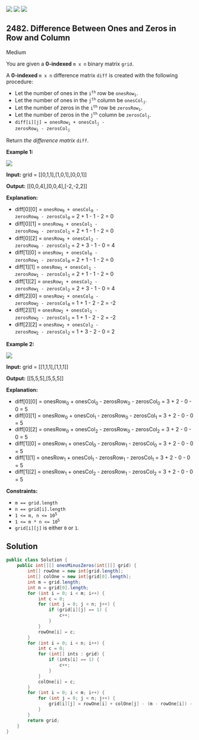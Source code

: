 [![](https://img.shields.io/github/stars/javadev/LeetCode-in-Java?label=Stars&style=flat-square)](https://github.com/javadev/LeetCode-in-Java)
[![](https://img.shields.io/github/forks/javadev/LeetCode-in-Java?label=Fork%20me%20on%20GitHub%20&style=flat-square)](https://github.com/javadev/LeetCode-in-Java/fork)
[![](https://img.shields.io/badge/-LeetCode%20in%20Kotlin-blue?style=flat-square)](https://github.com/javadev/LeetCode-in-Kotlin)

## 2482\. Difference Between Ones and Zeros in Row and Column

Medium

You are given a **0-indexed** `m x n` binary matrix `grid`.

A **0-indexed** `m x n` difference matrix `diff` is created with the following procedure:

*   Let the number of ones in the <code>i<sup>th</sup></code> row be <code>onesRow<sub>i</sub></code>.
*   Let the number of ones in the <code>j<sup>th</sup></code> column be <code>onesCol<sub>j</sub></code>.
*   Let the number of zeros in the <code>i<sup>th</sup></code> row be <code>zerosRow<sub>i</sub></code>.
*   Let the number of zeros in the <code>j<sup>th</sup></code> column be <code>zerosCol<sub>j</sub></code>.
*   <code>diff[i][j] = onesRow<sub>i</sub> + onesCol<sub>j</sub> - zerosRow<sub>i</sub> - zerosCol<sub>j</sub></code>

Return _the difference matrix_ `diff`.

**Example 1:**

![](https://assets.leetcode.com/uploads/2022/11/06/image-20221106171729-5.png)

**Input:** grid = \[\[0,1,1],[1,0,1],[0,0,1]]

**Output:** [[0,0,4],[0,0,4],[-2,-2,2]]

**Explanation:**
- diff[0][0] = <code>onesRow<sub>0</sub> + onesCol<sub>0</sub> - zerosRow<sub>0</sub> - zerosCol<sub>0</sub></code> = 2 + 1 - 1 - 2 = 0 
- diff[0][1] = <code>onesRow<sub>0</sub> + onesCol<sub>1</sub> - zerosRow<sub>0</sub> - zerosCol<sub>1</sub></code> = 2 + 1 - 1 - 2 = 0 
- diff[0][2] = <code>onesRow<sub>0</sub> + onesCol<sub>2</sub> - zerosRow<sub>0</sub> - zerosCol<sub>2</sub></code> = 2 + 3 - 1 - 0 = 4 
- diff[1][0] = <code>onesRow<sub>1</sub> + onesCol<sub>0</sub> - zerosRow<sub>1</sub> - zerosCol<sub>0</sub></code> = 2 + 1 - 1 - 2 = 0 
- diff[1][1] = <code>onesRow<sub>1</sub> + onesCol<sub>1</sub> - zerosRow<sub>1</sub> - zerosCol<sub>1</sub></code> = 2 + 1 - 1 - 2 = 0 
- diff[1][2] = <code>onesRow<sub>1</sub> + onesCol<sub>2</sub> - zerosRow<sub>1</sub> - zerosCol<sub>2</sub></code> = 2 + 3 - 1 - 0 = 4 
- diff[2][0] = <code>onesRow<sub>2</sub> + onesCol<sub>0</sub> - zerosRow<sub>2</sub> - zerosCol<sub>0</sub></code> = 1 + 1 - 2 - 2 = -2 
- diff[2][1] = <code>onesRow<sub>2</sub> + onesCol<sub>1</sub> - zerosRow<sub>2</sub> - zerosCol<sub>1</sub></code> = 1 + 1 - 2 - 2 = -2 
- diff[2][2] = <code>onesRow<sub>2</sub> + onesCol<sub>2</sub> - zerosRow<sub>2</sub> - zerosCol<sub>2</sub></code> = 1 + 3 - 2 - 0 = 2

**Example 2:**

![](https://assets.leetcode.com/uploads/2022/11/06/image-20221106171747-6.png)

**Input:** grid = \[\[1,1,1],[1,1,1]]

**Output:** [[5,5,5],[5,5,5]]

**Explanation:** 
- diff[0][0] = onesRow<sub>0</sub> + onesCol<sub>0</sub> - zerosRow<sub>0</sub> - zerosCol<sub>0</sub> = 3 + 2 - 0 - 0 = 5 
- diff[0][1] = onesRow<sub>0</sub> + onesCol<sub>1</sub> - zerosRow<sub>0</sub> - zerosCol<sub>1</sub> = 3 + 2 - 0 - 0 = 5 
- diff[0][2] = onesRow<sub>0</sub> + onesCol<sub>2</sub> - zerosRow<sub>0</sub> - zerosCol<sub>2</sub> = 3 + 2 - 0 - 0 = 5 
- diff[1][0] = onesRow<sub>1</sub> + onesCol<sub>0</sub> - zerosRow<sub>1</sub> - zerosCol<sub>0</sub> = 3 + 2 - 0 - 0 = 5 
- diff[1][1] = onesRow<sub>1</sub> + onesCol<sub>1</sub> - zerosRow<sub>1</sub> - zerosCol<sub>1</sub> = 3 + 2 - 0 - 0 = 5 
- diff[1][2] = onesRow<sub>1</sub> + onesCol<sub>2</sub> - zerosRow<sub>1</sub> - zerosCol<sub>2</sub> = 3 + 2 - 0 - 0 = 5

**Constraints:**

*   `m == grid.length`
*   `n == grid[i].length`
*   <code>1 <= m, n <= 10<sup>5</sup></code>
*   <code>1 <= m * n <= 10<sup>5</sup></code>
*   `grid[i][j]` is either `0` or `1`.

## Solution

```java
public class Solution {
    public int[][] onesMinusZeros(int[][] grid) {
        int[] rowOne = new int[grid.length];
        int[] colOne = new int[grid[0].length];
        int m = grid.length;
        int n = grid[0].length;
        for (int i = 0; i < m; i++) {
            int c = 0;
            for (int j = 0; j < n; j++) {
                if (grid[i][j] == 1) {
                    c++;
                }
            }
            rowOne[i] = c;
        }
        for (int i = 0; i < n; i++) {
            int c = 0;
            for (int[] ints : grid) {
                if (ints[i] == 1) {
                    c++;
                }
            }
            colOne[i] = c;
        }
        for (int i = 0; i < m; i++) {
            for (int j = 0; j < n; j++) {
                grid[i][j] = rowOne[i] + colOne[j] - (m - rowOne[i]) - (n - colOne[j]);
            }
        }
        return grid;
    }
}
```